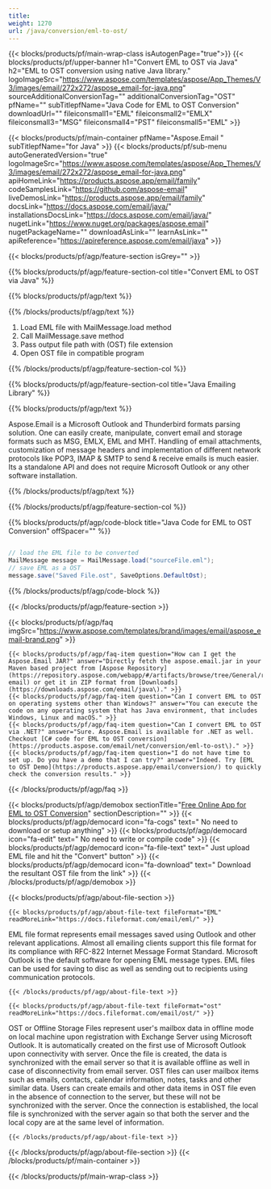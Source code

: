 ```yaml
---
title:  
weight: 1270
url: /java/conversion/eml-to-ost/ 
---
```


{{< blocks/products/pf/main-wrap-class isAutogenPage="true">}}
{{< blocks/products/pf/upper-banner h1="Convert EML to OST via Java" h2="EML to OST conversion using native Java library." logoImageSrc="https://www.aspose.com/templates/aspose/App_Themes/V3/images/email/272x272/aspose_email-for-java.png" sourceAdditionalConversionTag="" additionalConversionTag="OST" pfName="" subTitlepfName="Java Code for EML to OST Conversion" downloadUrl="" fileiconsmall1="EML" fileiconsmall2="EMLX" fileiconsmall3="MSG" fileiconsmall4="PST" fileiconsmall5="EML" >}}

{{< blocks/products/pf/main-container pfName="Aspose.Email " subTitlepfName="for Java" >}}
{{< blocks/products/pf/sub-menu autoGeneratedVersion="true" logoImageSrc="https://www.aspose.com/templates/aspose/App_Themes/V3/images/email/272x272/aspose_email-for-java.png" apiHomeLink="https://products.aspose.app/email/family" codeSamplesLink="https://github.com/aspose-email" liveDemosLink="https://products.aspose.app/email/family" docsLink="https://docs.aspose.com/email/java/" installationsDocsLink="https://docs.aspose.com/email/java/" nugetLink="https://www.nuget.org/packages/aspose.email" nugetPackageName="" downloadAsLink="" learnAsLink="" apiReference="https://apireference.aspose.com/email/java" >}}

{{< blocks/products/pf/agp/feature-section isGrey="" >}}

{{% blocks/products/pf/agp/feature-section-col title="Convert EML to OST via Java" %}}

{{% blocks/products/pf/agp/text %}}

{{% /blocks/products/pf/agp/text %}}

1.  Load EML file with MailMessage.load method
1.  Call MailMessage.save method
1.  Pass output file path with (OST) file extension
1.  Open OST file in compatible program

{{% /blocks/products/pf/agp/feature-section-col %}}

{{% blocks/products/pf/agp/feature-section-col title="Java Emailing Library" %}}

{{% blocks/products/pf/agp/text %}}

 Aspose.Email is a Microsoft Outlook and Thunderbird formats parsing solution. One can easily create, manipulate, convert email and storage formats such as MSG, EMLX, EML and MHT. Handling of email attachments, customization of message headers and implementation of different network protocols like POP3, IMAP & SMTP to send & receive emails is much easier. Its a standalone API and does not require Microsoft Outlook or any other software installation.

{{% /blocks/products/pf/agp/text %}}

{{% /blocks/products/pf/agp/feature-section-col %}}

{{% blocks/products/pf/agp/code-block title="Java Code for EML to OST Conversion" offSpacer="" %}}

```cs

// load the EML file to be converted
MailMessage message = MailMessage.load("sourceFile.eml"); 
// save EML as a OST 
message.save("Saved File.ost", SaveOptions.DefaultOst);

```

{{% /blocks/products/pf/agp/code-block %}}

{{< /blocks/products/pf/agp/feature-section >}}

{{< blocks/products/pf/agp/faq imgSrc="https://www.aspose.com/templates/brand/images/email/aspose_email-brand.png" >}}

    {{< blocks/products/pf/agp/faq-item question="How can I get the Aspose.Email JAR?" answer="Directly fetch the aspose.email.jar in your Maven based project from [Aspose Repository](https://repository.aspose.com/webapp/#/artifacts/browse/tree/General/repo/com/aspose/aspose-email) or get it in ZIP format from [Downloads](https://downloads.aspose.com/email/java\)." >}}
    {{< blocks/products/pf/agp/faq-item question="Can I convert EML to OST on operating systems other than Windows?" answer="You can execute the code on any operating system that has Java environment, that includes Windows, Linux and macOS." >}}
    {{< blocks/products/pf/agp/faq-item question="Can I convert EML to OST via .NET?" answer="Sure. Aspose.Email is available for .NET as well. Checkout [C# code for EML to OST conversion](https://products.aspose.com/email/net/conversion/eml-to-ost\)." >}}
    {{< blocks/products/pf/agp/faq-item question="I do not have time to set up. Do you have a demo that I can try?" answer="Indeed. Try [EML to OST Demo](https://products.aspose.app/email/conversion/) to quickly check the conversion results." >}}
 
{{< /blocks/products/pf/agp/faq >}}

{{< blocks/products/pf/agp/demobox sectionTitle="[Free Online App for EML to OST Conversion](https://products.aspose.app/email/conversion/eml-to-ost)" sectionDescription="" >}}
        {{< blocks/products/pf/agp/democard icon="fa-cogs" text=" No need to download or setup anything" >}}
        {{< blocks/products/pf/agp/democard icon="fa-edit" text=" No need to write or compile code" >}}
        {{< blocks/products/pf/agp/democard icon="fa-file-text" text=" Just upload EML file and hit the \"Convert\" button" >}}
        {{< blocks/products/pf/agp/democard icon="fa-download" text=" Download the resultant OST file from the link" >}}
{{< /blocks/products/pf/agp/demobox >}}

{{< blocks/products/pf/agp/about-file-section >}}

    {{< blocks/products/pf/agp/about-file-text fileFormat="EML" readMoreLink="https://docs.fileformat.com/email/eml/" >}}
EML file format represents email messages saved using Outlook and other relevant applications. Almost all emailing clients support this file format for its compliance with RFC-822 Internet Message Format Standard. Microsoft Outlook is the default software for opening EML message types. EML files can be used for saving to disc as well as sending out to recipients using communication protocols.

    {{< /blocks/products/pf/agp/about-file-text >}}

    {{< blocks/products/pf/agp/about-file-text fileFormat="ost" readMoreLink="https://docs.fileformat.com/email/ost/" >}}
OST or Offline Storage Files represent user's mailbox data in offline mode on local machine upon registration with Exchange Server using Microsoft Outlook. It is automatically created on the first use of Microsoft Outlook upon connectivity with server. Once the file is created, the data is synchronized with the email server so that it is available offline as well in case of disconnectivity from email server. OST files can user mailbox items such as emails, contacts, calendar information, notes, tasks and other similar data. Users can create emails and other data items in OST file even in the absence of connection to the server, but these will not be synchronized with the server. Once the connection is established, the local file is synchronized with the server again so that both the server and the local copy are at the same level of information.

    {{< /blocks/products/pf/agp/about-file-text >}}

{{< /blocks/products/pf/agp/about-file-section >}}
{{< /blocks/products/pf/main-container >}}
    
{{< /blocks/products/pf/main-wrap-class >}}